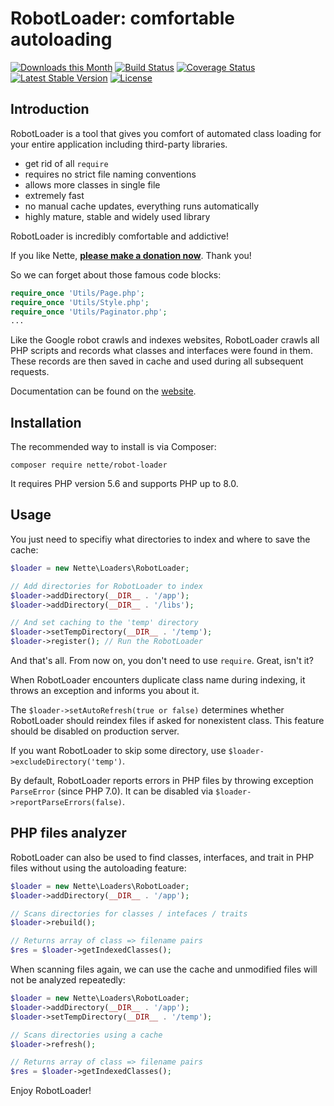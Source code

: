 RobotLoader: comfortable autoloading
====================================

[![Downloads this Month](https://img.shields.io/packagist/dm/nette/robot-loader.svg)](https://packagist.org/packages/nette/robot-loader)
[![Build Status](https://travis-ci.org/nette/robot-loader.svg?branch=master)](https://travis-ci.org/nette/robot-loader)
[![Coverage Status](https://coveralls.io/repos/github/nette/robot-loader/badge.svg?branch=master)](https://coveralls.io/github/nette/robot-loader?branch=master)
[![Latest Stable Version](https://poser.pugx.org/nette/robot-loader/v/stable)](https://github.com/nette/robot-loader/releases)
[![License](https://img.shields.io/badge/license-New%20BSD-blue.svg)](https://github.com/nette/robot-loader/blob/master/license.md)


Introduction
------------

RobotLoader is a tool that gives you comfort of automated class loading for your entire application including third-party libraries.

- get rid of all `require`
- requires no strict file naming conventions
- allows more classes in single file
- extremely fast
- no manual cache updates, everything runs automatically
- highly mature, stable and widely used library

RobotLoader is incredibly comfortable and addictive!

If you like Nette, **[please make a donation now](https://nette.org/donate)**. Thank you!

So we can forget about those famous code blocks:

```php
require_once 'Utils/Page.php';
require_once 'Utils/Style.php';
require_once 'Utils/Paginator.php';
...
```

Like the Google robot crawls and indexes websites, RobotLoader crawls all PHP scripts and records what classes and interfaces were found in them.
These records are then saved in cache and used during all subsequent requests.

Documentation can be found on the [website](https://doc.nette.org/robotloader).


Installation
------------

The recommended way to install is via Composer:

```
composer require nette/robot-loader
```

It requires PHP version 5.6 and supports PHP up to 8.0.


Usage
-----

You just need to specifiy what directories to index and where to save the cache:

```php
$loader = new Nette\Loaders\RobotLoader;

// Add directories for RobotLoader to index
$loader->addDirectory(__DIR__ . '/app');
$loader->addDirectory(__DIR__ . '/libs');

// And set caching to the 'temp' directory
$loader->setTempDirectory(__DIR__ . '/temp');
$loader->register(); // Run the RobotLoader
```

And that's all. From now on, you don't need to use `require`. Great, isn't it?

When RobotLoader encounters duplicate class name during indexing, it throws an exception and informs you about it.

The `$loader->setAutoRefresh(true or false)` determines whether RobotLoader should reindex files if asked for nonexistent class.
This feature should be disabled on production server.

If you want RobotLoader to skip some directory, use `$loader->excludeDirectory('temp')`.

By default, RobotLoader reports errors in PHP files by throwing exception `ParseError` (since PHP 7.0). It can be disabled via `$loader->reportParseErrors(false)`.


PHP files analyzer
------------------

RobotLoader can also be used to find classes, interfaces, and trait in PHP files without using the autoloading feature:

```php
$loader = new Nette\Loaders\RobotLoader;
$loader->addDirectory(__DIR__ . '/app');

// Scans directories for classes / intefaces / traits
$loader->rebuild();

// Returns array of class => filename pairs
$res = $loader->getIndexedClasses();
```

When scanning files again, we can use the cache and unmodified files will not be analyzed repeatedly:

```php
$loader = new Nette\Loaders\RobotLoader;
$loader->addDirectory(__DIR__ . '/app');
$loader->setTempDirectory(__DIR__ . '/temp');

// Scans directories using a cache
$loader->refresh();

// Returns array of class => filename pairs
$res = $loader->getIndexedClasses();
```

Enjoy RobotLoader!

